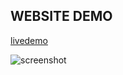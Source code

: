 ## WEBSITE DEMO
[livedemo](https://long-hanger.cloudvent.net/)

![screenshot](https://raw.githubusercontent.com/ezequielsousa-devbr/vinhos1980/clouddemo/material/img/Vinhos-1980-2/screenshot_home.png)

